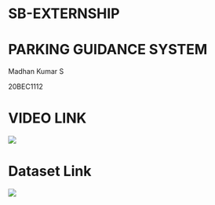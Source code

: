 # SB-EXTERNSHIP

# PARKING GUIDANCE SYSTEM

Madhan Kumar S

20BEC1112

# VIDEO LINK
<a href="https://youtu.be/65-c2EMJJe0">
    <img src="https://cdn.icon-icons.com/icons2/2530/PNG/512/youtube_button_icon_151827.png" style="max-width: 20px; max-height: 20px;"></img>
</a>

<br>

# Dataset Link


<a href="https://universe.roboflow.com/abby/cars-ggvem">
    <img src="https://app.roboflow.com/images/download-dataset-badge.svg" style="max-width: 20px; max-height: 20px;"></img>
</a>
